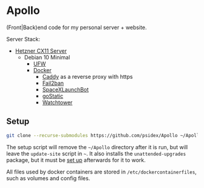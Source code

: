 # Apollo

(Front|Back)end code for my personal server + website.

Server Stack:

- [Hetzner CX11 Server](https://www.hetzner.com/cloud)
  - Debian 10 Minimal
    - [UFW](https://wiki.debian.org/Uncomplicated%20Firewall%20%28ufw%29)
    - [Docker](https://www.docker.com/)
      - [Caddy](https://caddyserver.com/) as a reverse proxy with https
      - [Fail2ban](https://github.com/crazy-max/docker-fail2ban)
      - [SpaceXLaunchBot](https://github.com/r-spacex/SpaceXLaunchBot)
      - [goStatic](https://github.com/PierreZ/goStatic)
      - [Watchtower](https://github.com/containrrr/watchtower)

## Setup

```bash
git clone --recurse-submodules https://github.com/psidex/Apollo ~/Apollo && cd ~/Apollo && sudo bash setup
```

The setup script will remove the `~/Apollo` directory after it is run, but will leave
the `update-site` script in `~`. It also installs the `unattended-upgrades` package,
but it must be [set up](https://libre-software.net/ubuntu-automatic-updates/) afterwards
for it to work.

All files used by docker containers are stored in `/etc/dockercontainerfiles`, such as
volumes and config files.
